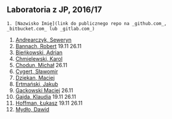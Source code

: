 ## Laboratoria z JP, 2016/17

```
1. [Nazwisko Imię](link do publicznego repo na _github.com_, _bitbucket.com_ lub _gitlab.com_)
```

1. [Andrearczyk, Seweryn](https://github.com/saw112/Laboratoria)
1. [Bannach, Robert](https://github.com/rByczeq/sp2016) 19.11 26.11
1. [Bieńkowski, Adrian](https://github.com/adrianadamb/sp)
1. [Chmielewski, Karol](https://github.com/kchmielewski/jp)
1. [Chodun, Michał](https://github.com/Xava2011) 26.11
1. [Cygert, Sławomir](https://github.com/Slawecky/srod_prog)
1. [Dziekan, Maciej](https://github.com/m4sakra/srodowisko_programisty)
1. [Ertmański, Jakub](https://github.com/Ertmanieq/sp)
1. [Gackowski Maciej](https://github.com/mgackowski96/Jezyki-Programowania-) 26.11
1. [Gajda, Klaudia](https://github.com/klaudiaga/jez_prog) 19.11 26.11
1. [Hoffman, Łukasz](https:/github.com/highkillyou) 19.11 26.11
1. [Mydło, Dawid](https://github.com/dmydlo/sp)


<!--
1. [Adach, Dominik](https://github.com/Dadach/sp2016) 05.11 19.11 26.11
1. Chmielewski, Bartek 19.11 26.11
1. Dymura, Łukasz 22.10, 05.11 19.11
1. Galicki, Paweł 22.10, 05.11 19.11
-->
